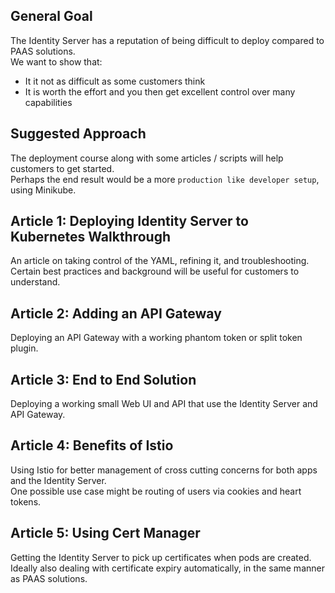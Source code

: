 ## General Goal

The Identity Server has a reputation of being difficult to deploy compared to PAAS solutions.\
We want to show that:

- It it not as difficult as some customers think
- It is worth the effort and you then get excellent control over many capabilities

## Suggested Approach

The deployment course along with some articles / scripts will help customers to get started.\
Perhaps the end result would be a more `production like developer setup`, using Minikube.

## Article 1: Deploying Identity Server to Kubernetes Walkthrough

An article on taking control of the YAML, refining it, and troubleshooting.\
Certain best practices and background will be useful for customers to understand.

## Article 2: Adding an API Gateway

Deploying an API Gateway with a working phantom token or split token plugin.

## Article 3: End to End Solution

Deploying a working small Web UI and API that use the Identity Server and API Gateway.

## Article 4: Benefits of Istio

Using Istio for better management of cross cutting concerns for both apps and the Identity Server.\
One possible use case might be routing of users via cookies and heart tokens.

## Article 5: Using Cert Manager

Getting the Identity Server to pick up certificates when pods are created.\
Ideally also dealing with certificate expiry automatically, in the same manner as PAAS solutions.